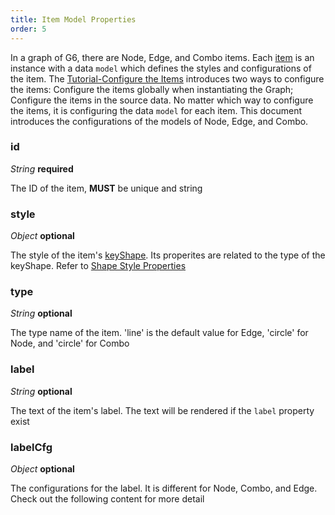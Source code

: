 ```yaml
---
title: Item Model Properties
order: 5
---
```


In a graph of G6, there are Node, Edge, and Combo items. Each [item](/en/docs/api/Items/itemMethods) is an instance with a data `model` which defines the styles and configurations of the item. The [Tutorial-Configure the Items](/en/docs/manual/tutorial/elements#configure-the-properties) introduces two ways to configure the items: Configure the items globally when instantiating the Graph; Configure the items in the source data. No matter which way to configure the items, it is configuring the data `model` for each item. This document introduces the configurations of the models of Node, Edge, and Combo.

### id

<description> _String_ **required** </description>

The ID of the item, **MUST** be unique and string

### style

<description> _Object_ **optional** </description>

The style of the item's [keyShape](/en/docs/manual/middle/elements/shape/shape-keyshape). Its properites are related to the type of the keyShape. Refer to [Shape Style Properties](/en/docs/api/shapeProperties)

### type

<description> _String_ **optional** </description>

The type name of the item. 'line' is the default value for Edge, 'circle' for Node, and 'circle' for Combo

### label

<description> _String_ **optional** </description>

The text of the item's label. The text will be rendered if the `label` property exist

### labelCfg

<description> _Object_ **optional** </description>

The configurations for the label. It is different for Node, Combo, and Edge. Check out the following content for more detail
